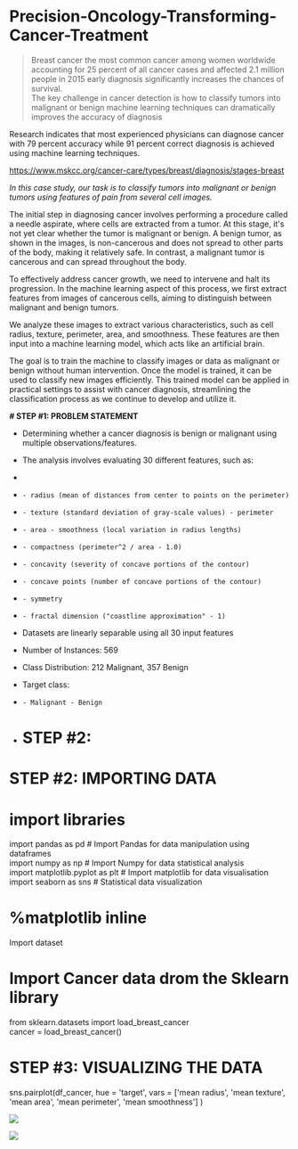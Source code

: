 # Precision-Oncology-Transforming-Cancer-Treatment
> Breast cancer the most common cancer among women worldwide accounting for 25 percent of all cancer cases and affected 2.1 million people in 2015 early diagnosis significantly increases the chances of survival.  
> The key challenge in cancer detection is how to classify tumors into malignant or benign machine learning techniques can dramatically improves the accuracy of diagnosis


Research indicates that most experienced physicians can diagnose cancer with 79 percent accuracy while 91 percent correct diagnosis is achieved using machine learning techniques.

https://www.mskcc.org/cancer-care/types/breast/diagnosis/stages-breast 

_In this case study, our task is to classify tumors into malignant or benign tumors using features of pain from several cell images._

The initial step in diagnosing cancer involves performing a procedure called a needle aspirate, where cells are extracted from a tumor. At this stage, it's not yet clear whether the tumor is malignant or benign. A benign tumor, as shown in the images, is non-cancerous and does not spread to other parts of the body, making it relatively safe. In contrast, a malignant tumor is cancerous and can spread throughout the body.


To effectively address cancer growth, we need to intervene and halt its progression. In the machine learning aspect of this process, we first extract features from images of cancerous cells, aiming to distinguish between malignant and benign tumors. 

We analyze these images to extract various characteristics, such as cell radius, texture, perimeter, area, and smoothness. These features are then input into a machine learning model, which acts like an artificial brain.

The goal is to train the machine to classify images or data as malignant or benign without human intervention. Once the model is trained, it can be used to classify new images efficiently. This trained model can be applied in practical settings to assist with cancer diagnosis, streamlining the classification process as we continue to develop and utilize it.

**# STEP #1: PROBLEM STATEMENT**

-   Determining whether a cancer diagnosis is benign or malignant using multiple observations/features.
-   The analysis involves evaluating 30 different features, such as:
-   
-   `- radius (mean of distances from center to points on the perimeter)`
-   `- texture (standard deviation of gray-scale values) - perimeter`
-   `- area - smoothness (local variation in radius lengths)`
-   `- compactness (perimeter^2 / area - 1.0)`
-   `- concavity (severity of concave portions of the contour)`
-   `- concave points (number of concave portions of the contour)`
-   `- symmetry`
-   `- fractal dimension ("coastline approximation" - 1)`
-   Datasets are linearly separable using all 30 input features
-   Number of Instances: 569
-   Class Distribution: 212 Malignant, 357 Benign
-   Target class:
-   `- Malignant - Benign`

-   # STEP #2: 
# STEP #2: IMPORTING DATA

# import libraries   
import pandas as pd # Import Pandas for data manipulation using dataframes  
import numpy as np # Import Numpy for data statistical analysis   
import matplotlib.pyplot as plt # Import matplotlib for data visualisation  
import seaborn as sns # Statistical data visualization  
# %matplotlib inline  

Import dataset

# Import Cancer data drom the Sklearn library  
from sklearn.datasets import load_breast_cancer  
cancer = load_breast_cancer()

# STEP #3: VISUALIZING THE DATA

sns.pairplot(df_cancer, hue = 'target', vars = ['mean radius', 'mean texture', 'mean area', 'mean perimeter', 'mean smoothness'] )

![](https://miro.medium.com/max/30/1*k3lpa0s58q9nayfHjsfXuA.png?q=20)

![](https://miro.medium.com/max/957/1*k3lpa0s58q9nayfHjsfXuA.png)

